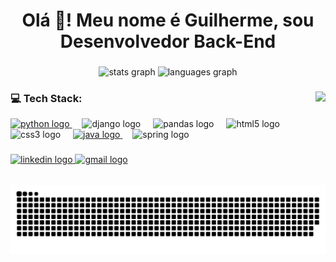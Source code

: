 <h1 align="center">Olá 👋! Meu nome é Guilherme, sou Desenvolvedor Back-End</h1>

###

<div align="center">
  <img src="https://github-readme-stats.vercel.app/api?username=Gui-GitHub&hide_title=false&hide_rank=false&show_icons=true&include_all_commits=true&count_private=true&disable_animations=false&theme=dracula&locale=en&hide_border=false" height="150" alt="stats graph"  />
  <img src="https://github-readme-stats.vercel.app/api/top-langs?username=Gui-GitHub&layout=compact&card_width=320&langs_count=5&theme=dracula&hide_border=false" height="150" alt="languages graph"/>
</div>


###

<img align="right" height="150" src="https://media1.tenor.com/m/N--OnDx9xAQAAAAC/unigrid-decentralization.gif"/>

###
### 💻 Tech Stack:
<div align="left">
  <a href="LINK_DO_SEU_REPO_PYTHON" target="_blank">
    <img src="https://cdn.jsdelivr.net/gh/devicons/devicon/icons/python/python-original.svg" height="30" alt="python logo"/>
  </a>
  <img width="12" />
  <img src="https://cdn.jsdelivr.net/gh/devicons/devicon/icons/django/django-plain.svg" height="30" alt="django logo"  />
  <img width="12" />
  <img src="https://cdn.jsdelivr.net/gh/devicons/devicon/icons/pandas/pandas-original.svg" height="30" alt="pandas logo"  />
  <img width="12" />
  <img src="https://cdn.jsdelivr.net/gh/devicons/devicon/icons/html5/html5-original.svg" height="30" alt="html5 logo"  />
  <img width="12" />
  <img src="https://cdn.jsdelivr.net/gh/devicons/devicon/icons/css3/css3-original.svg" height="30" alt="css3 logo"  />
  <img width="12" />
   <a href="https://github.com/Gui-GitHub/boasPraticasJava" target="_blank">
    <img src="https://cdn.jsdelivr.net/gh/devicons/devicon/icons/java/java-original.svg" height="30" alt="java logo"/>
  </a>
  <img width="12" />
  <img src="https://cdn.jsdelivr.net/gh/devicons/devicon/icons/spring/spring-original.svg" height="30" alt="spring logo"  />
</div>

###

<div align="left">
  <a href="https://www.linkedin.com/in/gguilhermedearaujo/">
    <img src="https://img.shields.io/static/v1?message=LinkedIn&logo=linkedin&label=&color=0077B5&logoColor=white&labelColor=&style=for-the-badge" height="35" alt="linkedin logo" />
  </a>
  <a href="mailto:guilhermecavalcante222@gmail.com">
    <img src="https://img.shields.io/static/v1?message=Gmail&logo=gmail&label=&color=D14836&logoColor=white&labelColor=&style=for-the-badge" height="35" alt="gmail logo" />
  </a>
</div>

##

<picture>
  <source media="(prefers-color-scheme: dark)" srcset="https://raw.githubusercontent.com/Gui-GitHub/Gui-GitHub/output/github-snake-dark.svg" />
  <source media="(prefers-color-scheme: light)" srcset="https://raw.githubusercontent.com/Gui-GitHub/Gui-GitHub/output/github-snake.svg" />
  <img alt="github-snake" src="https://raw.githubusercontent.com/Gui-GitHub/Gui-GitHub/output/github-snake.svg" />
</picture>



###


